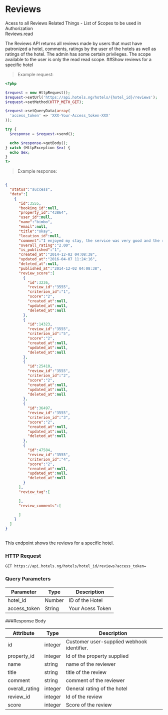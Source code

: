 # Reviews
Acess to all Reviews Related Things - List of Scopes to be used in Authorization <br>
Reviews.read


The Reviews API returns all reviews made by users that must have patronized a hotel, comments, ratings by the user of the hotels as well as ratings of the hotel.  The admin has some certain privileges. The scope available to the user is only the read read scope.
##Show reviews for a specific hotel

> Example request:

```php
<?php

$request = new HttpRequest();
$request->setUrl('https://api.hotels.ng/hotels/{hotel_id}/reviews');
$request->setMethod(HTTP_METH_GET);

$request->setQueryData(array(
  'access_token' => 'XXX-Your-Access_token-XXX'
));

try {
  $response = $request->send();

  echo $response->getBody();
} catch (HttpException $ex) {
  echo $ex;
}
?>
```
> Example response:

```json

{  
  "status":"success",
  "data":[  
    {  
      "id":3555,
      "booking_id":null,
      "property_id":"43864",
      "user_id":null,
      "name":"bimbo",
      "email":null,
      "title":"okay",
      "location_id":null,
      "comment":"I enjoyed my stay, the service was very good and the rooms were quite comfortable.",
      "overall_rating":"2.00",
      "is_published":"1",
      "created_at":"2014-12-02 04:08:38",
      "updated_at":"2016-04-07 11:24:16",
      "deleted_at":null,
      "published_at":"2014-12-02 04:08:38",
      "review_score":[  
        {  
          "id":3236,
          "review_id":"3555",
          "criterion_id":"1",
          "score":"2",
          "created_at":null,
          "updated_at":null,
          "deleted_at":null
        },
        {  
          "id":14323,
          "review_id":"3555",
          "criterion_id":"5",
          "score":"2",
          "created_at":null,
          "updated_at":null,
          "deleted_at":null
        },
        {  
          "id":25410,
          "review_id":"3555",
          "criterion_id":"2",
          "score":"2",
          "created_at":null,
          "updated_at":null,
          "deleted_at":null
        },
        {  
          "id":36497,
          "review_id":"3555",
          "criterion_id":"3",
          "score":"2",
          "created_at":null,
          "updated_at":null,
          "deleted_at":null
        },
        {  
          "id":47584,
          "review_id":"3555",
          "criterion_id":"4",
          "score":"2",
          "created_at":null,
          "updated_at":null,
          "deleted_at":null
        }
      ],
      "review_tag":[  

      ],
      "review_comments":[  

      ]
    }
  ]
}
  


```
This endpoint shows the reviews for a specific hotel.
### HTTP Request

  `GET https://api.hotels.ng/hotels/hotel_id/reviews?access_token=`

### Query Parameters

Parameter | Type | Description
--------- | ------- | -----------
hotel_id | Number | ID of the Hotel
access_token | String | Your Acess Token

###Response Body

Attribute | Type | Description
--------- | ------- | -----------
        id| integer | Customer user-supplied webhook identifier.
property_id | integer | Id of the property supplied
name| string| name of the reviewer
  title| string |title of the review
  comment| string | comment of the reviewer
overall_rating | integer | General rating of the hotel
review_id | integer | Id of the review
score | integer | Score of the review
